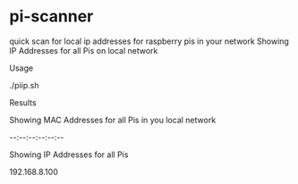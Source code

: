# pi-scanner
quick scan for local ip addresses for raspberry pis in your network
Showing IP Addresses for all Pis on local network

Usage

./piip.sh


Results

Showing MAC Addresses for all Pis in you local network

--:--:--:--:--:--

Showing IP Addresses for all Pis

192.168.8.100

